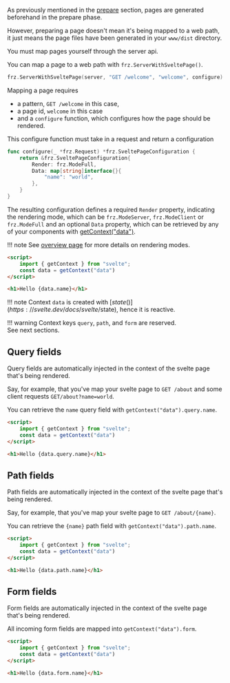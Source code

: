 As previously mentioned in the [prepare](./prepare.md) section, pages are generated beforehand in the prepare phase.

However, preparing a page doesn't mean it's being mapped to a web path, 
it just means the page files have been generated in your `www/dist` directory.

You must map pages yourself through the server api.

You can map a page to a web path with `frz.ServerWithSveltePage()`.

```go
frz.ServerWithSveltePage(server, "GET /welcome", "welcome", configure)
```

Mapping a page requires 

- a pattern, `GET /welcome` in this case, 
- a page id, `welcome` in this case
- and a `configure` function, which configures how the page should be rendered.

This configure function must take in a request and return a configuration

```go
func configure(_ *frz.Request) *frz.SveltePageConfiguration {
	return &frz.SveltePageConfiguration{
		Render: frz.ModeFull,
		Data: map[string]interface{}{
			"name": "world",
		},
	}
}
```

The resulting configuration defines a required `Render` property, indicating the rendering mode, 
which can be `frz.ModeServer`, `frz.ModeClient` or `frz.ModeFull`
and an optional `Data` property, which can be retrieved by any of your components with [getContext("data")](https://svelte.dev/docs/svelte/svelte#getContext).


!!! note
	See [overview page](./overview.md) for more details on rendering modes.

```html
<script>
    import { getContext } from "svelte";
    const data = getContext("data")
</script>

<h1>Hello {data.name}</h1>
```

!!! note
	Context `data` is created with [$state()](https://svelte.dev/docs/svelte/$state), hence it is reactive.

!!! warning
	Context keys `query`, `path`, and `form` are reserved.<br/>
	See next sections.

## Query fields

Query fields are automatically injected in the context of the svelte page that's being rendered.

Say, for example, that you've map your svelte page to `GET /about` and some client requests `GET/about?name=world`.

You can retrieve the `name` query field with `getContext("data").query.name`.

```html
<script>
    import { getContext } from "svelte";
    const data = getContext("data")
</script>

<h1>Hello {data.query.name}</h1>
```


## Path fields

Path fields are automatically injected in the context of the svelte page that's being rendered.

Say, for example, that you've map your svelte page to `GET /about/{name}`.

You can retrieve the `{name}` path field with `getContext("data").path.name`.


```html
<script>
    import { getContext } from "svelte";
    const data = getContext("data")
</script>

<h1>Hello {data.path.name}</h1>
```

## Form fields

Form fields are automatically injected in the context of the svelte page that's being rendered.

All incoming form fields are mapped into `getContext("data").form`.

```html
<script>
    import { getContext } from "svelte";
    const data = getContext("data")
</script>

<h1>Hello {data.form.name}</h1>
```
